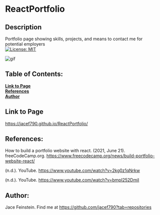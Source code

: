 # ReactPortfolio

## Description
Portfolio page showing skills, projects, and means to contact me for potential employers<br>
[![License: MIT](https://img.shields.io/badge/License-MIT-yellow.svg)](https://opensource.org/licenses/MIT)<br>

![gif](Portfoli.gif)

 ## Table of Contents:

  **[Link to Page](#link-to-deployed-page)** <br>
  **[References](#references)** <br>
  **[Author](#author)** <br>





## Link to Page
https://jacef790.github.io/ReactPortfolio/

## References:
How to build a portfolio website with react. (2021, June 21). freeCodeCamp.org. https://www.freecodecamp.org/news/build-portfolio-website-react/

(n.d.). YouTube. https://www.youtube.com/watch?v=2kg0z1qNrkw

(n.d.). YouTube. https://www.youtube.com/watch?v=bmpI252DmiI




## Author:
Jace Feinstein. Find me at https://github.com/jacef790?tab=repositories